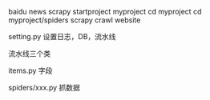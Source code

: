 baidu news
scrapy startproject myproject
cd myproject
cd myproject/spiders
scrapy crawl website


setting.py
设置日志，DB，流水线


流水线三个类


items.py 字段

spiders/xxx.py
抓数据
